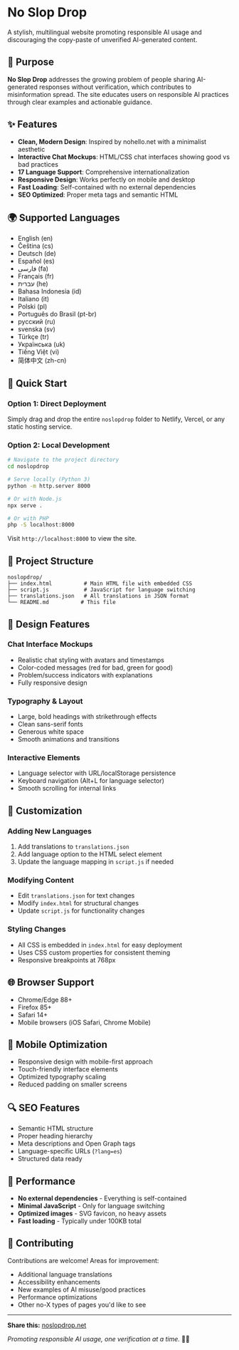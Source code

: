 # No Slop Drop

A stylish, multilingual website promoting responsible AI usage and discouraging the copy-paste of unverified AI-generated content.

## 🎯 Purpose

**No Slop Drop** addresses the growing problem of people sharing AI-generated responses without verification, which contributes to misinformation spread. The site educates users on responsible AI practices through clear examples and actionable guidance.

## ✨ Features

- **Clean, Modern Design**: Inspired by nohello.net with a minimalist aesthetic
- **Interactive Chat Mockups**: HTML/CSS chat interfaces showing good vs bad practices
- **17 Language Support**: Comprehensive internationalization
- **Responsive Design**: Works perfectly on mobile and desktop
- **Fast Loading**: Self-contained with no external dependencies
- **SEO Optimized**: Proper meta tags and semantic HTML

## 🌍 Supported Languages

- English (en)
- Čeština (cs)
- Deutsch (de)
- Español (es)
- فارسی (fa)
- Français (fr)
- עברית (he)
- Bahasa Indonesia (id)
- Italiano (it)
- Polski (pl)
- Português do Brasil (pt-br)
- русский (ru)
- svenska (sv)
- Türkçe (tr)
- Українська (uk)
- Tiếng Việt (vi)
- 简体中文 (zh-cn)

## 🚀 Quick Start

### Option 1: Direct Deployment

Simply drag and drop the entire `noslopdrop` folder to Netlify, Vercel, or any static hosting service.

### Option 2: Local Development

```bash
# Navigate to the project directory
cd noslopdrop

# Serve locally (Python 3)
python -m http.server 8000

# Or with Node.js
npx serve .

# Or with PHP
php -S localhost:8000
```

Visit `http://localhost:8000` to view the site.

## 📁 Project Structure

```
noslopdrop/
├── index.html          # Main HTML file with embedded CSS
├── script.js           # JavaScript for language switching
├── translations.json   # All translations in JSON format
└── README.md          # This file
```

## 🎨 Design Features

### Chat Interface Mockups

- Realistic chat styling with avatars and timestamps
- Color-coded messages (red for bad, green for good)
- Problem/success indicators with explanations
- Fully responsive design

### Typography & Layout

- Large, bold headings with strikethrough effects
- Clean sans-serif fonts
- Generous white space
- Smooth animations and transitions

### Interactive Elements

- Language selector with URL/localStorage persistence
- Keyboard navigation (Alt+L for language selector)
- Smooth scrolling for internal links

## 🔧 Customization

### Adding New Languages

1. Add translations to `translations.json`
2. Add language option to the HTML select element
3. Update the language mapping in `script.js` if needed

### Modifying Content

- Edit `translations.json` for text changes
- Modify `index.html` for structural changes
- Update `script.js` for functionality changes

### Styling Changes

- All CSS is embedded in `index.html` for easy deployment
- Uses CSS custom properties for consistent theming
- Responsive breakpoints at 768px

## 🌐 Browser Support

- Chrome/Edge 88+
- Firefox 85+
- Safari 14+
- Mobile browsers (iOS Safari, Chrome Mobile)

## 📱 Mobile Optimization

- Responsive design with mobile-first approach
- Touch-friendly interface elements
- Optimized typography scaling
- Reduced padding on smaller screens

## 🔍 SEO Features

- Semantic HTML structure
- Proper heading hierarchy
- Meta descriptions and Open Graph tags
- Language-specific URLs (`?lang=es`)
- Structured data ready

## 🚀 Performance

- **No external dependencies** - Everything is self-contained
- **Minimal JavaScript** - Only for language switching
- **Optimized images** - SVG favicon, no heavy assets
- **Fast loading** - Typically under 100KB total

## 🤝 Contributing

Contributions are welcome! Areas for improvement:

- Additional language translations
- Accessibility enhancements
- New examples of AI misuse/good practices
- Performance optimizations
- Other no-X types of pages you'd like to see

---

**Share this:** [noslopdrop.net](https://noslopdrop.net)

_Promoting responsible AI usage, one verification at a time._ 🤖✨
